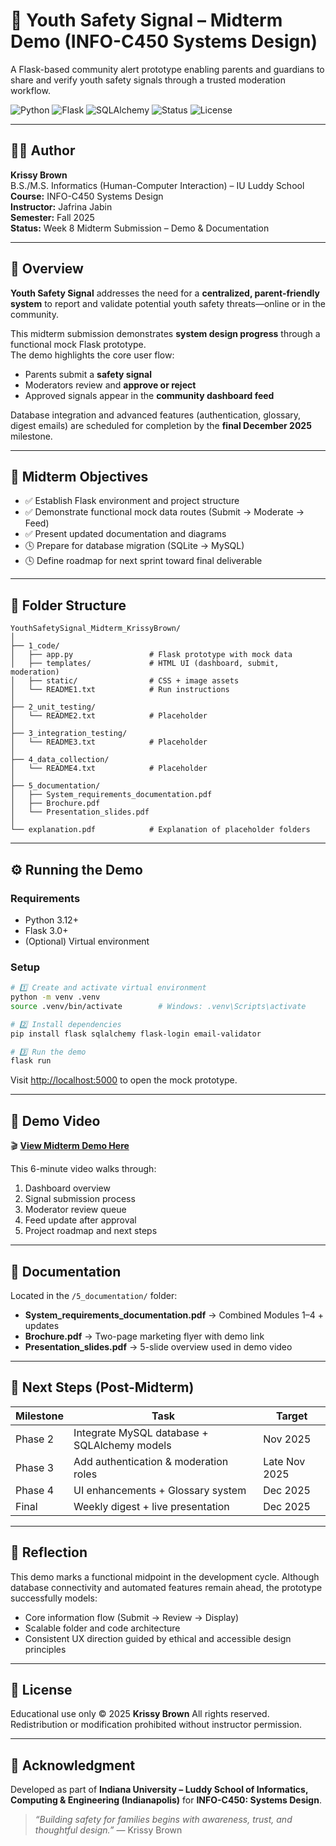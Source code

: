 # 🧠 Youth Safety Signal – Midterm Demo (INFO-C450 Systems Design)

A Flask-based community alert prototype enabling parents and guardians to share and verify youth safety signals through a trusted moderation workflow.

![Python](https://img.shields.io/badge/Python-3.12-blue.svg)
![Flask](https://img.shields.io/badge/Flask-3.0-lightgrey.svg)
![SQLAlchemy](https://img.shields.io/badge/SQLAlchemy-2.0-red.svg)
![Status](https://img.shields.io/badge/Status-In_Progress-yellow.svg)
![License](https://img.shields.io/badge/License-Educational-lightgrey.svg)

---

## 👩‍💻 Author
**Krissy Brown**  
B.S./M.S. Informatics (Human-Computer Interaction) – IU Luddy School  
**Course:** INFO-C450 Systems Design  
**Instructor:** Jafrina Jabin  
**Semester:** Fall 2025  
**Status:** Week 8 Midterm Submission – Demo & Documentation  

---

## 🧭 Overview
**Youth Safety Signal** addresses the need for a **centralized, parent-friendly system** to report and validate potential youth safety threats—online or in the community.  

This midterm submission demonstrates **system design progress** through a functional mock Flask prototype.  
The demo highlights the core user flow:
- Parents submit a **safety signal**  
- Moderators review and **approve or reject**  
- Approved signals appear in the **community dashboard feed**

Database integration and advanced features (authentication, glossary, digest emails) are scheduled for completion by the **final December 2025** milestone.

---

## 🎯 Midterm Objectives
- ✅ Establish Flask environment and project structure  
- ✅ Demonstrate functional mock data routes (Submit → Moderate → Feed)  
- ✅ Present updated documentation and diagrams  
- 🕓 Prepare for database migration (SQLite → MySQL)  
- 🕓 Define roadmap for next sprint toward final deliverable  

---

## 🧩 Folder Structure
```text
YouthSafetySignal_Midterm_KrissyBrown/
│
├── 1_code/
│   ├── app.py                 # Flask prototype with mock data
│   ├── templates/             # HTML UI (dashboard, submit, moderation)
│   ├── static/                # CSS + image assets
│   └── README1.txt            # Run instructions
│
├── 2_unit_testing/
│   └── README2.txt            # Placeholder
│
├── 3_integration_testing/
│   └── README3.txt            # Placeholder
│
├── 4_data_collection/
│   └── README4.txt            # Placeholder
│
├── 5_documentation/
│   ├── System_requirements_documentation.pdf
│   ├── Brochure.pdf
│   └── Presentation_slides.pdf
│
└── explanation.pdf            # Explanation of placeholder folders
````

---

## ⚙️ Running the Demo

### Requirements

* Python 3.12+
* Flask 3.0+
* (Optional) Virtual environment

### Setup

```bash
# 1️⃣ Create and activate virtual environment
python -m venv .venv
source .venv/bin/activate        # Windows: .venv\Scripts\activate

# 2️⃣ Install dependencies
pip install flask sqlalchemy flask-login email-validator

# 3️⃣ Run the demo
flask run
```

Visit [http://localhost:5000](http://localhost:5000) to open the mock prototype.

---

## 🎥 Demo Video

🎬 **[View Midterm Demo Here](Add_Your_Kaltura_Link_Here)**

This 6-minute video walks through:

1. Dashboard overview
2. Signal submission process
3. Moderator review queue
4. Feed update after approval
5. Project roadmap and next steps

---

## 📄 Documentation

Located in the `/5_documentation/` folder:

* **System_requirements_documentation.pdf** → Combined Modules 1–4 + updates
* **Brochure.pdf** → Two-page marketing flyer with demo link
* **Presentation_slides.pdf** → 5-slide overview used in demo video

---

## 🔮 Next Steps (Post-Midterm)

| Milestone | Task                                         | Target        |
| --------- | -------------------------------------------- | ------------- |
| Phase 2   | Integrate MySQL database + SQLAlchemy models | Nov 2025      |
| Phase 3   | Add authentication & moderation roles        | Late Nov 2025 |
| Phase 4   | UI enhancements + Glossary system            | Dec 2025      |
| Final     | Weekly digest + live presentation            | Dec 2025      |

---

## 🧠 Reflection

This demo marks a functional midpoint in the development cycle.
Although database connectivity and automated features remain ahead, the prototype successfully models:

* Core information flow (Submit → Review → Display)
* Scalable folder and code architecture
* Consistent UX direction guided by ethical and accessible design principles

---

## 📜 License

Educational use only © 2025 **Krissy Brown**
All rights reserved.
Redistribution or modification prohibited without instructor permission.

---

## 🩵 Acknowledgment

Developed as part of **Indiana University – Luddy School of Informatics, Computing & Engineering (Indianapolis)**
for **INFO-C450: Systems Design**.

> *“Building safety for families begins with awareness, trust, and thoughtful design.”*
> — Krissy Brown
